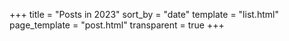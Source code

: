 +++
title = "Posts in 2023"
sort_by = "date"
template = "list.html"
page_template = "post.html"
transparent = true
+++
